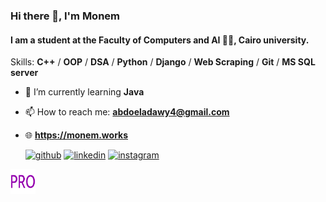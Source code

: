 ### Hi there 👋, I'm Monem
#### I am a student at the Faculty of Computers and AI 👨‍💻, Cairo university.

Skills: **C++** / **OOP** / **DSA** / **Python** / **Django** / **Web Scraping** / **Git** / **MS SQL server**

- 🌱 I’m currently learning **Java**
- 📫 How to reach me: **abdoeladawy4@gmail.com**
- 🌐 **https://monem.works**

  [<img src='https://cdn.jsdelivr.net/npm/simple-icons@3.0.1/icons/github.svg' alt='github' height='40'>](https://github.com/mn3mnn)
 [<img src='https://cdn.jsdelivr.net/npm/simple-icons@3.0.1/icons/linkedin.svg' alt='linkedin' height='40'>](https://www.linkedin.com/in/monaem-tarek/) 
 [<img src='https://cdn.jsdelivr.net/npm/simple-icons@3.0.1/icons/instagram.svg' alt='instagram' height='40'>](https://www.instagram.com/mn3mnn/)  

<a href='https://github.com/pricing'><img src='https://raw.githubusercontent.com/acervenky/animated-github-badges/master/assets/pro.gif' width='40' height='40'></a> 

